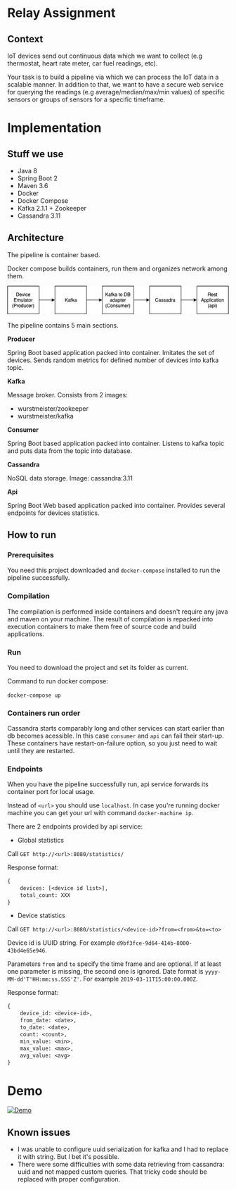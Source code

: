 # Relay Assignment

## Context 
IoT devices send out continuous data which we want to collect (e.g thermostat, heart rate meter, car fuel readings, etc). 

Your task is to build a pipeline via which we can process the IoT data in a scalable manner. In addition to that, we want to have a secure web service for querying the readings (e.g average/median/max/min values) of specific sensors or groups of sensors for a specific timeframe.

# Implementation

## Stuff we use

- Java 8
- Spring Boot 2
- Maven 3.6
- Docker
- Docker Compose
- Kafka 2.1.1 + Zookeeper
- Cassandra 3.11

## Architecture

The pipeline is container based. 

Docker compose builds containers, run them and organizes network among them.

![Architecture diagram](diagram.png)

The pipeline contains 5 main sections.

**Producer**

Spring Boot based application packed into container. 
Imitates the set of devices. 
Sends random metrics for defined number of devices into kafka topic.  
 
**Kafka**

Message broker. Consists from 2 images:
- wurstmeister/zookeeper
- wurstmeister/kafka 

**Consumer**

Spring Boot based application packed into container.
Listens to kafka topic and puts data from the topic into database.

**Cassandra**

NoSQL data storage. Image: cassandra:3.11

**Api**

Spring Boot Web based application packed into container. 
Provides several endpoints for devices statistics.

## How to run

### Prerequisites

You need this project downloaded and ```docker-compose``` installed to run the pipeline successfully. 

### Compilation

The compilation is performed inside containers and doesn't require any java and maven on your machine. 
The result of compilation is repacked into execution containers to make them free of source code and build applications. 

### Run

You need to download the project and set its folder as current.

Command to run docker compose:

```docker-compose up```

### Containers run order

Cassandra starts comparably long and other services can start earlier than db becomes acessible.
In this case ```consumer``` and ```api``` can fail their start-up. These containers have restart-on-failure option, so you just need to wait until they are restarted.

### Endpoints

When you have the pipeline successfully run, api service forwards its container port for local usage.

Instead of ```<url>``` you should use ```localhost```. 
In case you're running docker machine you can get your url with command ```docker-machine ip```.

There are 2 endpoints provided by api service:
- Global statistics

Call ```GET http://<url>:8080/statistics/```

Response format:
```
{
    devices: [<device id list>],
    total_count: XXX
}
```
- Device statistics

Call ```GET http://<url>:8080/statistics/<device-id>?from=<from>&to=<to>```

Device id is UUID string. For example ```d9bf3fce-9d64-414b-8000-43bd4e65e946```.

Parameters ```from``` and ```to``` specify the time frame and are optional. If at least one parameter is missing, the second one is ignored. 
Date format is ```yyyy-MM-dd'T'HH:mm:ss.SSS'Z'```. For example ```2019-03-11T15:00:00.000Z```. 

Response format:
```
{
    device_id: <device-id>,
    from_date: <date>,
    to_date: <date>,
    count: <count>,
    min_value: <min>,
    max_value: <max>,
    avg_value: <avg>
}
```
# Demo

[![Demo](https://img.youtube.com/vi/WgO-rIT4IpE/0.jpg)](https://www.youtube.com/watch?v=WgO-rIT4IpE)

## Known issues

- I was unable to configure uuid serialization for kafka and I had to replace it with string. But I bet it's possible.
- There were some difficulties with some data retrieving from cassandra: uuid and not mapped custom queries. That tricky code should be replaced with proper configuration. 
